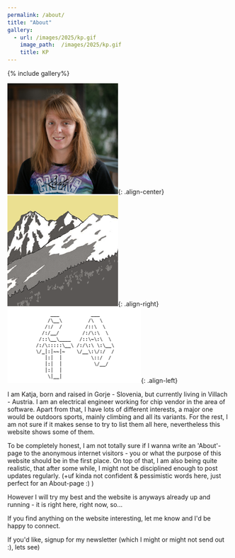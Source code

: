 ```yaml
---
permalink: /about/
title: "About"
gallery:
  - url: /images/2025/kp.gif
    image_path:  /images/2025/kp.gif
    title: KP
---
```


{% include gallery%}

!["Katja"](/assets/images/Katja.jpg "Katja"){: .align-center}
!["Outdoors"](/assets/images/a_kp.png "Outdoors"){: .align-right}
!["KP"](/images/2025/kp.gif "KP"){: .align-left}

I am Katja, born and raised in Gorje - Slovenia, but currently living in Villach - Austria.
I am an electrical engineer working for chip vendor in the area of software.
Apart from that, I have lots of different interests, a major one would be outdoors sports, 
mainly climbing and all its variants. 
For the rest, I am not sure if it makes sense to try to list them all here, nevertheless this website shows some of them.

To be completely honest, I am not totally sure if I wanna write an 'About'-page to the anonymous internet visitors - you 
or what the purpose of this website should be in the first place.
On top of that, I am also being quite realistic, that after some while, I might not be disciplined enough to post updates regularly. 
(+uf kinda not confident & pessimistic words here, just perfect for an About-page :) ) 

However I will try my best and the website is anyways already up and running - it is right here, right now, so...

If you find anything on the website interesting, let me know and I'd be happy to connect.

If you'd like, signup for my newsletter (which I might or might not send out :), lets see)